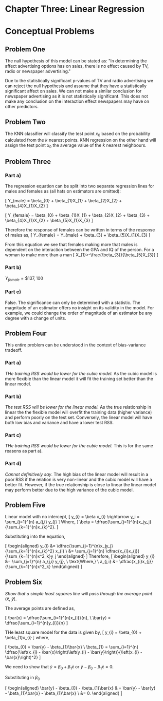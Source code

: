 # Chapter Three: Linear Regression
# Conceptual Problems

## Problem One
The null hypothesis of this model can be stated as:
"In determining the affect advertising options has on sales, there is no effect
caused by TV, radio or newspaper advertising."

Due to the statistically significant p-values of TV and radio advertising we can
 reject the null hypothesis and assume that they have a statistically significant
 affect on sales. We can not make a similar conclusion for newspaper advertising
 as it is not statistically significant. This does not make any conclusion on the
 interaction effect newspapers may have on other predictors.

## Problem Two
The KNN classifier will classify the test point $x_{0}$ based on the probability
 calculated from the $k$ nearest points. KNN regression on the other hand will
 assign the test point $x_0$ the average value of the $k$ nearest neighbours.

## Problem Three
### Part a)
The regression equation can be split into two separate regression lines for
 males and females as (all hats on estimators are omitted):

 \[
 Y_{male} = \beta_{0} + \beta_{1}X_{1}  + \beta_{2}X_{2}  + \beta_{4}X_{1}X_{2}
 \]

 \[
 Y_{female} = \beta_{0} + \beta_{1}X_{1}  + \beta_{2}X_{2}  + \beta_{3} +  \beta_{4}X_{1}X_{2} + \beta_{5}X_{1}X_{3}
 \]

 Therefore the response of females can be written in terms of the response of males as,
 \[
 Y_{female} = Y_{male}  + \beta_{3} +  \beta_{5}X_{1}X_{3}
 \]

 From this equation we see that females making more that males is dependent on
 the interaction between the GPA and IQ of the person. For a woman to make more
 than a man
 \[
 X_{1}>-\frac{\beta_{3}}{\beta_{5}X_{3}}
 \]

### Part b)
$Y_{female} = \$137,100$

### Part c)
False. The significance can only be determined with a statistic. The magnitude
 of an estimator offers no insight on its validity in the model. For example, we
 could change the order of magnitude of an estimator be any degree with a change
 of units.

## Problem Four
This entire problem can be understood in the context of bias-variance tradeoff.
 ### Part a)
 *THe training RSS would be lower for the cubic model.* As the cubic model is more flexible than the linear model it will fit the training set better than the linear model.

### Part b)
 *The test RSS will be lower for the linear model.* As the true relationship in linear the the flexible model will overfit the training data (higher variance) and perform poorly on the test set. Conversely, the linear model will have both low bias and variance and have a lower test RSS.

### Part c)
*THe training RSS would be lower for the cubic model.* This is for the same reasons as part a).

### Part d)
 *Cannot definitively say*. The high bias of the  linear model will result in a poor RSS if the relation is very non-linear and the cubic model will have a better fit. However, if the true relationship is close to linear the linear model may perform better due to the high variance of the cubic model.

## Problem Five

Linear model with no intercept,
\[
y_{i} = \beta x_{i} \rightarrow y_i = \sum_{j=1}^{n} a_{j,i} y_{j}
\]
Where,
\[
\beta = \dfrac{\sum_{j=1}^{n}x_jy_j}{\sum_{k=1}^{n}x_{k}^2}.
\]

Substituting into the equation,

\[
\begin{aligned}
y_{i} &= \dfrac{\sum_{j=1}^{n}x_jy_j}{\sum_{k=1}^{n}x_{k}^2} x_{i} \\
&= \sum_{j=1}^{n} \dfrac{x_{i}x_{j}}{\sum_{k=1}^{n}x^2_k}y_j
\end{aligned}
\]
Therefore,
\[
\begin{aligned}
y_{i} &= \sum_{j=1}^{n} a_{j,i} y_{j}, \\
\text{Where,} \\
a_{j,i} &= \dfrac{x_{i}x_{j}}{\sum_{k=1}^{n}x^2_k}
\end{aligned}
\]

## Problem Six
*Show that a simple least squares line will pass through the average point* ($\bar{x}$, $\bar{y}$).

The average points are defined as,

\[
\bar{x} = \dfrac{\sum_{i=1}^{n}x_{i}}{n}, \ \bar{y} = \dfrac{\sum_{i=1}^{n}y_{i}}{n}
\]

THe least square model for the data  is given by,
\[
y_{i} = \beta_{0} + \beta_{1}x_{i}
\]
where,

\[
\beta_{0} = \bar{y} - \beta_{1}\bar{x} \\
\beta_{1} = \sum_{i=1}^{n} \dfrac{\left(x_{i} - \bar{x}\right)\left(y_{i} - \bar{y}\right)}{\left(x_{i} - \bar{x}\right)^2}
\]

We need to show that $\bar{y} = \beta_{0} + \beta_{1}\bar{x}$ or $\bar{y} - \beta_{0} - \beta_{1}\bar{x} = 0$.

Substituting in $\beta_0$

\[
\begin{aligned}
\bar{y} - \beta_{0} - \beta_{1}\bar{x} & = \bar{y} - \bar{y} - \beta_{1}\bar{x} - \beta_{1}\bar{x} \\
&= 0.
\end{aligned}
\]
